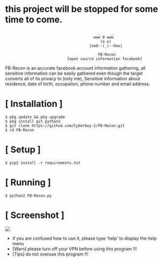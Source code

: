 
# this project will be stopped for some time to come.

```
                                          _     _
                                        www O www
                                           (o o)          
                                      |ooO--(_)--Ooo|
                                       
                                          FB-Recon
                            [open source information facebook]
```
FB-Recon is an accurate facebook account information gathering, all sensitive information can be easily gathered even though the target converts all of its privacy to (only me), Sensitive information about residence, date of birth, occupation, phone number and email address.



# [ Installation ]
```
$ pkg update && pkg upgrade
$ pkg install git python2
$ git clone https://github.com/Cyberboy-2/FB-Recon.git
$ cd FB-Recon
```

# [ Setup ]
```
$ pip2 install -r requirements.txt
```
# [ Running ]
```
$ python2 FB-Recon.py
```
# [ Screenshot ]
<img src=".images/.png "/>

* if you are confused how to use it, please type 'help' to display the help menu
* [Warn] please turn off your VPN before using this program !!!
* [Tips] do not overuse this program !!!
